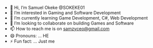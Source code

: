 - 👋 Hi, I’m Samuel Okeke @SOKEKE01
- 👀 I’m interested in Gaming and Software Development
- 🌱 I’m currently learning Game Development, C#, Web Development
- 💞️ I’m looking to collaborate on building Games and Software
- 📫 How to reach me is on samzyceo@gmail.com 
- 😄 Pronouns: ... HE
- ⚡ Fun fact: ... Just me

<!---
SOKEKE01/SOKEKE01 is a ✨ special ✨ repository because its `README.md` (this file) appears on your GitHub profile.
You can click the Preview link to take a look at your changes.
--->
